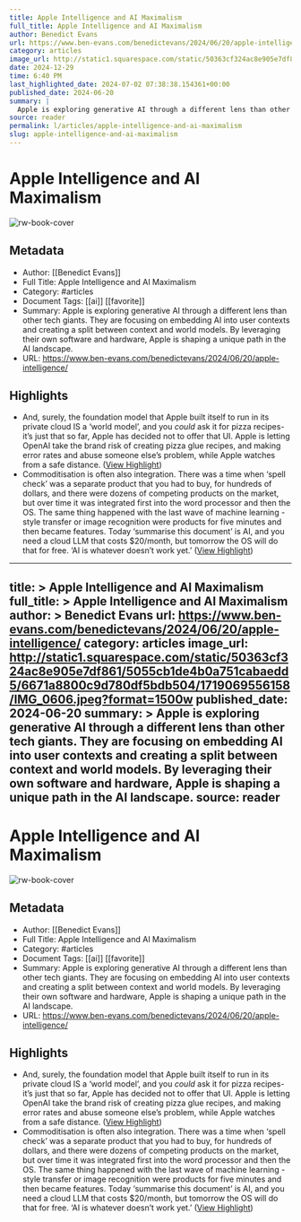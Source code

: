 ```yaml
---
title: Apple Intelligence and AI Maximalism
full_title: Apple Intelligence and AI Maximalism
author: Benedict Evans
url: https://www.ben-evans.com/benedictevans/2024/06/20/apple-intelligence/
category: articles
image_url: http://static1.squarespace.com/static/50363cf324ac8e905e7df861/5055cb1de4b0a751cabaedd5/6671a8800c9d780df5bdb504/1719069556158/IMG_0606.jpeg?format=1500w
date: 2024-12-29
time: 6:40 PM
last_highlighted_date: 2024-07-02 07:38:38.154361+00:00
published_date: 2024-06-20
summary: |
  Apple is exploring generative AI through a different lens than other tech giants. They are focusing on embedding AI into user contexts and creating a split between context and world models. By leveraging their own software and hardware, Apple is shaping a unique path in the AI landscape.
source: reader
permalink: l/articles/apple-intelligence-and-ai-maximalism
slug: apple-intelligence-and-ai-maximalism
---
```

# Apple Intelligence and AI Maximalism

![rw-book-cover](http://static1.squarespace.com/static/50363cf324ac8e905e7df861/5055cb1de4b0a751cabaedd5/6671a8800c9d780df5bdb504/1719069556158/IMG_0606.jpeg?format=1500w)

## Metadata
- Author: [[Benedict Evans]]
- Full Title: Apple Intelligence and AI Maximalism
- Category: #articles
- Document Tags: [[ai]] [[favorite]] 
- Summary: Apple is exploring generative AI through a different lens than other tech giants. They are focusing on embedding AI into user contexts and creating a split between context and world models. By leveraging their own software and hardware, Apple is shaping a unique path in the AI landscape.
- URL: https://www.ben-evans.com/benedictevans/2024/06/20/apple-intelligence/

## Highlights
- And, surely, the foundation model that Apple built itself to run in its private cloud IS a ‘world model’, and you *could* ask it for pizza recipes- it’s just that so far, Apple has decided not to offer that UI. Apple is letting OpenAI take the brand risk of creating pizza glue recipes, and making error rates and abuse someone else’s problem, while Apple watches from a safe distance. ([View Highlight](https://read.readwise.io/read/01j1s5zww9xj9hn3jcaqw0fmwd))
- Commoditisation is often also integration. There was a time when ‘spell check’ was a separate product that you had to buy, for hundreds of dollars, and there were dozens of competing products on the market, but over time it was integrated first into the word processor and then the OS. The same thing happened with the last wave of machine learning - style transfer or image recognition were products for five minutes and then became features. Today ‘summarise this document’ is AI, and you need a cloud LLM that costs $20/month, but tomorrow the OS will do that for free. ‘AI is whatever doesn’t work yet.’ ([View Highlight](https://read.readwise.io/read/01j1s636zb8qst6y3qfebpat6v))


---
title: >
  Apple Intelligence and AI Maximalism
full_title: >
  Apple Intelligence and AI Maximalism
author: >
  Benedict Evans
url: https://www.ben-evans.com/benedictevans/2024/06/20/apple-intelligence/
category: articles
image_url: http://static1.squarespace.com/static/50363cf324ac8e905e7df861/5055cb1de4b0a751cabaedd5/6671a8800c9d780df5bdb504/1719069556158/IMG_0606.jpeg?format=1500w
published_date: 2024-06-20
summary: >
  Apple is exploring generative AI through a different lens than other tech giants. They are focusing on embedding AI into user contexts and creating a split between context and world models. By leveraging their own software and hardware, Apple is shaping a unique path in the AI landscape.
source: reader
---
# Apple Intelligence and AI Maximalism

![rw-book-cover](http://static1.squarespace.com/static/50363cf324ac8e905e7df861/5055cb1de4b0a751cabaedd5/6671a8800c9d780df5bdb504/1719069556158/IMG_0606.jpeg?format=1500w)

## Metadata
- Author: [[Benedict Evans]]
- Full Title: Apple Intelligence and AI Maximalism
- Category: #articles
- Document Tags: [[ai]] [[favorite]] 
- Summary: Apple is exploring generative AI through a different lens than other tech giants. They are focusing on embedding AI into user contexts and creating a split between context and world models. By leveraging their own software and hardware, Apple is shaping a unique path in the AI landscape.
- URL: https://www.ben-evans.com/benedictevans/2024/06/20/apple-intelligence/

## Highlights
- And, surely, the foundation model that Apple built itself to run in its private cloud IS a ‘world model’, and you *could* ask it for pizza recipes- it’s just that so far, Apple has decided not to offer that UI. Apple is letting OpenAI take the brand risk of creating pizza glue recipes, and making error rates and abuse someone else’s problem, while Apple watches from a safe distance. ([View Highlight](https://read.readwise.io/read/01j1s5zww9xj9hn3jcaqw0fmwd))
- Commoditisation is often also integration. There was a time when ‘spell check’ was a separate product that you had to buy, for hundreds of dollars, and there were dozens of competing products on the market, but over time it was integrated first into the word processor and then the OS. The same thing happened with the last wave of machine learning - style transfer or image recognition were products for five minutes and then became features. Today ‘summarise this document’ is AI, and you need a cloud LLM that costs $20/month, but tomorrow the OS will do that for free. ‘AI is whatever doesn’t work yet.’ ([View Highlight](https://read.readwise.io/read/01j1s636zb8qst6y3qfebpat6v))


